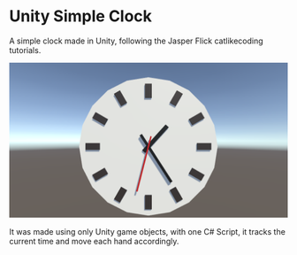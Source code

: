 # Unity Simple Clock
A simple clock made in Unity, following the Jasper Flick catlikecoding tutorials.  

![Alt text](https://github.com/Iris-CR/Unity_Simple_Clock/blob/main/images/Clock.png "My Unity Clock")

It was made using only Unity game objects, with one C# Script, it tracks the current time and move each hand accordingly.
